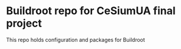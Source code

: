 # Buildroot repo for CeSiumUA final project

This repo holds configuration and packages for Buildroot